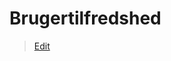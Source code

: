 # Brugertilfredshed

> [Edit](https://github.com/FMDatahub/Portal/blob/main/docs/Moduler/Helpdesk/Brugertilfredshed.md)
